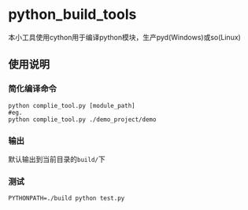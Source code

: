 # python_build_tools

本小工具使用cython用于编译python模块，生产pyd(Windows)或so(Linux)

## 使用说明
### 简化编译命令
	python complie_tool.py [module_path]
	#eg.
	python complie_tool.py ./demo_project/demo

### 输出
默认输出到当前目录的```build/```下

### 测试
	PYTHONPATH=./build python test.py